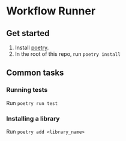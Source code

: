 # Workflow Runner

## Get started

1. Install [poetry](https://python-poetry.org).
2. In the root of this repo, run `poetry install`

## Common tasks

### Running tests

Run `poetry run test`

### Installing a library

Run `poetry add <library_name>`
